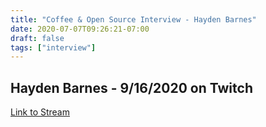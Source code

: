 ```yaml
---
title: "Coffee & Open Source Interview - Hayden Barnes"
date: 2020-07-07T09:26:21-07:00
draft: false
tags: ["interview"]
---
```


## Hayden Barnes - 9/16/2020 on Twitch

[Link to Stream](https://www.youtube.com/watch?v=caHJ41wc418)

<br /><br /><br /><br />
<br /><br /><br /><br /><br /><br /><br /><br />